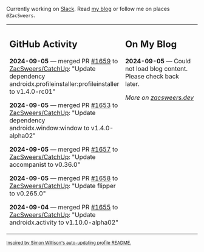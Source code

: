 Currently working on [Slack](https://slack.com/). Read [my blog](https://zacsweers.dev/) or follow me on places `@ZacSweers`.

<table><tr><td valign="top" width="60%">

## GitHub Activity
<!-- githubActivity starts -->
**2024-09-05** — merged PR [#1659](https://github.com/ZacSweers/CatchUp/pull/1659) to [ZacSweers/CatchUp](https://github.com/ZacSweers/CatchUp): "Update dependency androidx.profileinstaller:profileinstaller to v1.4.0-rc01"

**2024-09-05** — merged PR [#1653](https://github.com/ZacSweers/CatchUp/pull/1653) to [ZacSweers/CatchUp](https://github.com/ZacSweers/CatchUp): "Update dependency androidx.window:window to v1.4.0-alpha02"

**2024-09-05** — merged PR [#1657](https://github.com/ZacSweers/CatchUp/pull/1657) to [ZacSweers/CatchUp](https://github.com/ZacSweers/CatchUp): "Update accompanist to v0.36.0"

**2024-09-05** — merged PR [#1658](https://github.com/ZacSweers/CatchUp/pull/1658) to [ZacSweers/CatchUp](https://github.com/ZacSweers/CatchUp): "Update flipper to v0.265.0"

**2024-09-04** — merged PR [#1655](https://github.com/ZacSweers/CatchUp/pull/1655) to [ZacSweers/CatchUp](https://github.com/ZacSweers/CatchUp): "Update androidx.activity to v1.10.0-alpha02"
<!-- githubActivity ends -->
</td><td valign="top" width="40%">

## On My Blog
<!-- blog starts -->
**2024-09-05** — Could not load blog content. Please check back later.
<!-- blog ends -->
_More on [zacsweers.dev](https://zacsweers.dev/)_
</td></tr></table>

<sub><a href="https://simonwillison.net/2020/Jul/10/self-updating-profile-readme/">Inspired by Simon Willison's auto-updating profile README.</a></sub>